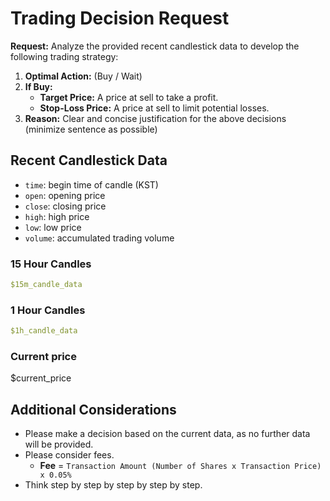 # Trading Decision Request

**Request:** Analyze the provided recent candlestick data to develop the following trading strategy:

1.  **Optimal Action:** (Buy / Wait)
2.  **If Buy:**
    *   **Target Price:** A price at sell to take a profit.
    *   **Stop-Loss Price:** A price at sell to limit potential losses.
3.  **Reason:** Clear and concise justification for the above decisions (minimize sentence as possible)

## Recent Candlestick Data
- `time`: begin time of candle (KST)
- `open`: opening price
- `close`: closing price
- `high`: high price
- `low`: low price
- `volume`: accumulated trading volume

### 15 Hour Candles
```yaml
$15m_candle_data
```

### 1 Hour Candles
```yaml
$1h_candle_data
```

### Current price
$current_price

## Additional Considerations
*   Please make a decision based on the current data, as no further data will be provided.
*   Please consider fees.
    *   **Fee** = `Transaction Amount (Number of Shares x Transaction Price) x 0.05%`
*   Think step by step by step by step by step.